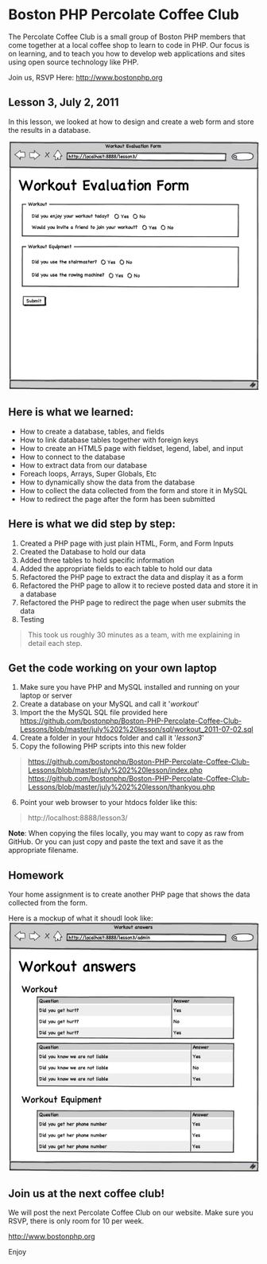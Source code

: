 # Boston PHP Percolate Coffee Club
The Percolate Coffee Club is a small group of Boston PHP members that come together at a local coffee shop to learn to code in PHP. Our focus is on learning, and to teach you how to develop web applications and sites using open source technology like PHP.

Join us, RSVP Here: http://www.bostonphp.org

## Lesson 3, July 2, 2011 
In this lesson, we looked at how to design and create a web form and store the results in a database.

![Workout Eval Form](https://github.com/bostonphp/Boston-PHP-Percolate-Coffee-Club-Lessons/raw/master/july%202%20lesson/index.png "Mockup")

## Here is what we learned:
- How to create a database, tables, and fields
- How to link database tables together with foreign keys
- How to create an HTML5 page with fieldset, legend, label, and input
- How to connect to the database
- How to extract data from our database
- Foreach loops, Arrays, Super Globals, Etc
- How to dynamically show the data from the database
- How to collect the data collected from the form and store it in MySQL
- How to redirect the page after the form has been submitted

## Here is what we did step by step:
1. Created a PHP page with just plain HTML, Form, and Form Inputs
2. Created the Database to hold our data
3. Added three tables to hold specific information
4. Added the appropriate fields to each table to hold our data
5. Refactored the PHP page to extract the data and display it as a form
6. Refactored the PHP page to allow it to recieve posted data and store it in a database
7. Refactored the PHP page to redirect the page when user submits the data
8. Testing

> This took us roughly 30 minutes as a team, with me explaining in detail each step.

## Get the code working on your own laptop
1. Make sure you have PHP and MySQL installed and running on your laptop or server
2. Create a database on your MySQL and call it '*workout*'
3. Import the the MySQL SQL file provided here
https://github.com/bostonphp/Boston-PHP-Percolate-Coffee-Club-Lessons/blob/master/july%202%20lesson/sql/workout_2011-07-02.sql
4. Create a folder in your htdocs folder and call it '*lesson3*'
5. Copy the following PHP scripts into this new folder
> https://github.com/bostonphp/Boston-PHP-Percolate-Coffee-Club-Lessons/blob/master/july%202%20lesson/index.php
> https://github.com/bostonphp/Boston-PHP-Percolate-Coffee-Club-Lessons/blob/master/july%202%20lesson/thankyou.php
6. Point your web browser to your htdocs folder like this:
> http://localhost:8888/lesson3/

**Note**: When copying the files locally, you may want to copy as raw from GitHub. Or you can just copy and paste the text and save it as the appropriate filename.

## Homework
Your home assignment is to create another PHP page that shows the data collected from the form.

Here is a mockup of what it shoudl look like:
![Workout Admin Form](https://github.com/bostonphp/Boston-PHP-Percolate-Coffee-Club-Lessons/raw/master/july%202%20lesson/homework.png "Mockup")

## Join us at the next coffee club!
We will post the next Percolate Coffee Club on our website. Make sure you RSVP, there is only room for 10 per week.

http://www.bostonphp.org

Enjoy